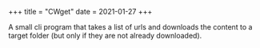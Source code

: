 +++
title = "CWget"
date = 2021-01-27
+++

A small cli program that takes a list of urls and downloads the content to a target folder (but only if they are not already downloaded).

